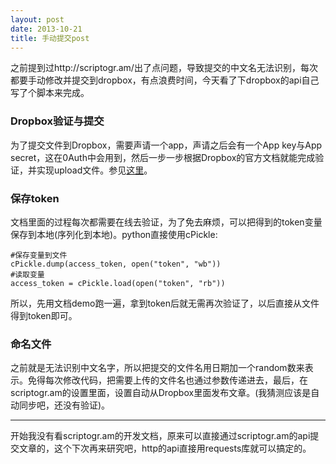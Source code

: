 ```yaml
--- 
layout: post
date: 2013-10-21  
title: 手动提交post  
--- 
```


之前提到过http://scriptogr.am/出了点问题，导致提交的中文名无法识别，每次都要手动修改并提交到dropbox，有点浪费时间，今天看了下dropbox的api自己写了个脚本来完成。

### Dropbox验证与提交
为了提交文件到Dropbox，需要声请一个app，声请之后会有一个App key与App secret，这在0Auth中会用到，然后一步一步根据Dropbox的官方文档就能完成验证，并实现upload文件。参见[这里](https://www.dropbox.com/developers/core/start/python)。

### 保存token
文档里面的过程每次都需要在线去验证，为了免去麻烦，可以把得到的token变量保存到本地(序列化到本地)。python直接使用cPickle:  
	
	#保存变量到文件
	cPickle.dump(access_token, open("token", "wb"))
	#读取变量
	access_token = cPickle.load(open("token", "rb"))

所以，先用文档demo跑一遍，拿到token后就无需再次验证了，以后直接从文件得到token即可。

### 命名文件
之前就是无法识别中文名字，所以把提交的文件名用日期加一个random数来表示。免得每次修改代码，把需要上传的文件名也通过参数传递进去，最后，在scriptogr.am的设置里面，设置自动从Dropbox里面发布文章。(我猜测应该是自动同步吧，还没有验证)。

----
开始我没有看scriptogr.am的开发文档，原来可以直接通过scriptogr.am的api提交文章的，这个下次再来研究吧，http的api直接用requests库就可以搞定的。
